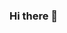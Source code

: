 ### Hi there 👋

<!--
**AM-K3Y/AM-K3Y** is a ✨ _special_ ✨ repository because its `README.md` (this file) appears on your GitHub profile.

coco2dx game dev / Bukkit & Spigot Plugin dev
Weekend Artist (illustration, vector img, photography)

languages: chinese, eng, jp, java, cpp, cs
